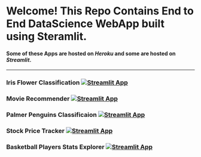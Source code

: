 # Welcome! This Repo Contains End to End DataScience WebApp built using Steramlit.

#### Some of these Apps are hosted on **_Heroku_** and some are hosted on **_Streamlit_**.

---

### Iris Flower Classification [![Streamlit App](https://static.streamlit.io/badges/streamlit_badge_black_white.svg)](https://share.streamlit.io/datarohit/iris-web-app/app.py)

### Movie Recommender [![Streamlit App](https://static.streamlit.io/badges/streamlit_badge_black_white.svg)](https://movie-recommender-rvi.herokuapp.com/)

### Palmer Penguins Classificaion [![Streamlit App](https://static.streamlit.io/badges/streamlit_badge_black_white.svg)](https://palmer-penguins-classification.herokuapp.com/)

### Stock Price Tracker [![Streamlit App](https://static.streamlit.io/badges/streamlit_badge_black_white.svg)](https://stock-price-tracker-rvi.herokuapp.com/)

### Basketball Players Stats Explorer [![Streamlit App](https://static.streamlit.io/badges/streamlit_badge_black_white.svg)](https://share.streamlit.io/datarohit/basketball-players-stats-explorer/app.py)
